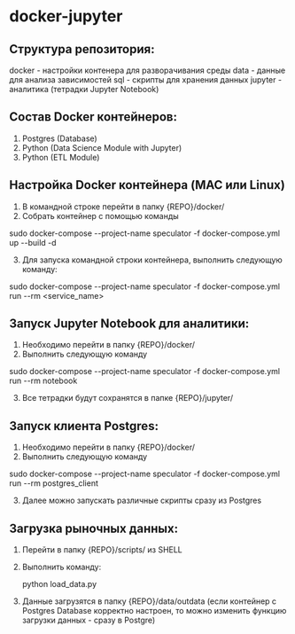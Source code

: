 # docker-jupyter

## Структура репозитория:
docker - настройки контенера для разворачивания среды
data - данные для анализа зависимостей 
sql - скрипты для хранения данных
jupyter - аналитика (тетрадки Jupyter Notebook)

## Состав Docker контейнеров:
1) Postgres (Database)
2) Python (Data Science Module with Jupyter)
3) Python (ETL Module)



## Настройка Docker контейнера (MAC или Linux)

1. В командной строке перейти в папку {REPO}/docker/
2. Собрать контейнер с помощью команды

sudo docker-compose --project-name speculator -f docker-compose.yml up --build -d

3. Для запуска командной строки контейнера, выполнить следующую команду:

sudo docker-compose --project-name speculator -f docker-compose.yml run --rm <service_name>



## Запуск Jupyter Notebook для аналитики:
1) Необходимо перейти в папку  {REPO}/docker/ 
2) Выполнить следующую команду

sudo docker-compose --project-name speculator -f docker-compose.yml run --rm notebook

3) Все тетрадки будут сохранятся в папке {REPO}/jupyter/


## Запуск клиента Postgres:
1) Необходимо перейти в папку  {REPO}/docker/ 
2) Выполнить следующую команду

sudo docker-compose --project-name speculator -f docker-compose.yml run --rm postgres_client

3) Далее можно запускать различные скрипты сразу из Postgres

## Загрузка рыночных данных:
1) Перейти в папку {REPO}/scripts/ из SHELL
2) Выполнить команду: 

	python load_data.py

3) Данные загрузятся в папку  {REPO}/data/outdata 
(если контейнер с Postgres Database корректно настроен, то можно изменить функцию загрузки данных - сразу в Postgre)
